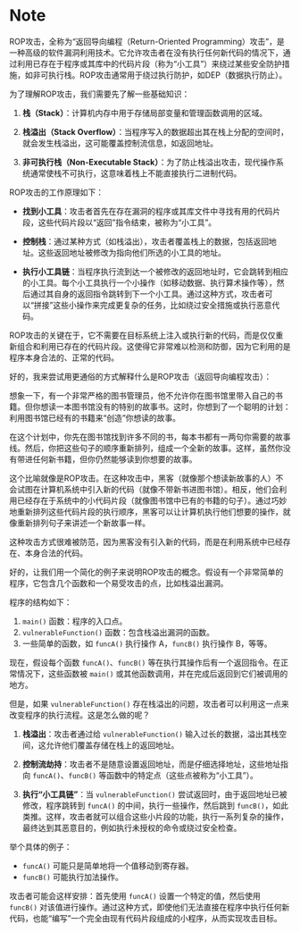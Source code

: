 # Note

ROP攻击，全称为“返回导向编程（Return-Oriented Programming）攻击”，是一种高级的软件漏洞利用技术。它允许攻击者在没有执行任何新代码的情况下，通过利用已存在于程序或其库中的代码片段（称为“小工具”）来绕过某些安全防护措施，如非可执行栈。ROP攻击通常用于绕过执行防护，如DEP（数据执行防止）。

为了理解ROP攻击，我们需要先了解一些基础知识：

1. **栈（Stack）**：计算机内存中用于存储局部变量和管理函数调用的区域。

2. **栈溢出（Stack Overflow）**：当程序写入的数据超出其在栈上分配的空间时，就会发生栈溢出，这可能覆盖控制流信息，如返回地址。

3. **非可执行栈（Non-Executable Stack）**：为了防止栈溢出攻击，现代操作系统通常使栈不可执行，这意味着栈上不能直接执行二进制代码。

ROP攻击的工作原理如下：

- **找到小工具**：攻击者首先在存在漏洞的程序或其库文件中寻找有用的代码片段，这些代码片段以“返回”指令结束，被称为“小工具”。

- **控制栈**：通过某种方式（如栈溢出），攻击者覆盖栈上的数据，包括返回地址。这些返回地址被修改为指向他们所选的小工具的地址。

- **执行小工具链**：当程序执行流到达一个被修改的返回地址时，它会跳转到相应的小工具。每个小工具执行一个小操作（如移动数据、执行算术操作等），然后通过其自身的返回指令跳转到下一个小工具。通过这种方式，攻击者可以“拼接”这些小操作来完成更复杂的任务，比如绕过安全措施或执行恶意代码。

ROP攻击的关键在于，它不需要在目标系统上注入或执行新的代码，而是仅仅重新组合和利用已存在的代码片段。这使得它非常难以检测和防御，因为它利用的是程序本身合法的、正常的代码。

好的，我来尝试用更通俗的方式解释什么是ROP攻击（返回导向编程攻击）：

想象一下，有一个非常严格的图书管理员，他不允许你在图书馆里带入自己的书籍。但你想读一本图书馆没有的特别的故事书。这时，你想到了一个聪明的计划：利用图书馆已经有的书籍来“创造”你想读的故事。

在这个计划中，你先在图书馆找到许多不同的书，每本书都有一两句你需要的故事线。然后，你把这些句子的顺序重新排列，组成一个全新的故事。这样，虽然你没有带进任何新书籍，但你仍然能够读到你想要的故事。

这个比喻就像是ROP攻击。在这种攻击中，黑客（就像那个想读新故事的人）不会试图在计算机系统中引入新的代码（就像不带新书进图书馆）。相反，他们会利用已经存在于系统中的小代码片段（就像图书馆中已有的书籍的句子）。通过巧妙地重新排列这些代码片段的执行顺序，黑客可以让计算机执行他们想要的操作，就像重新排列句子来讲述一个新故事一样。

这种攻击方式很难被防范，因为黑客没有引入新的代码，而是在利用系统中已经存在、本身合法的代码。

好的，让我们用一个简化的例子来说明ROP攻击的概念。假设有一个非常简单的程序，它包含几个函数和一个易受攻击的点，比如栈溢出漏洞。

程序的结构如下：

1. `main()` 函数：程序的入口点。
2. `vulnerableFunction()` 函数：包含栈溢出漏洞的函数。
3. 一些简单的函数，如 `funcA()` 执行操作 A，`funcB()` 执行操作 B，等等。

现在，假设每个函数 `funcA()`、`funcB()` 等在执行其操作后有一个返回指令。在正常情况下，这些函数被 `main()` 或其他函数调用，并在完成后返回到它们被调用的地方。

但是，如果 `vulnerableFunction()` 存在栈溢出的问题，攻击者可以利用这一点来改变程序的执行流程。这是怎么做的呢？

1. **栈溢出**：攻击者通过给 `vulnerableFunction()` 输入过长的数据，溢出其栈空间，这允许他们覆盖存储在栈上的返回地址。

2. **控制流劫持**：攻击者不是随意设置返回地址，而是仔细选择地址，这些地址指向 `funcA()`、`funcB()` 等函数中的特定点（这些点被称为“小工具”）。

3. **执行“小工具链”**：当 `vulnerableFunction()` 尝试返回时，由于返回地址已被修改，程序跳转到 `funcA()` 的中间，执行一些操作，然后跳到 `funcB()`，如此类推。这样，攻击者就可以组合这些小片段的功能，执行一系列复杂的操作，最终达到其恶意目的，例如执行未授权的命令或绕过安全检查。

举个具体的例子：

- `funcA()` 可能只是简单地将一个值移动到寄存器。
- `funcB()` 可能执行加法操作。

攻击者可能会这样安排：首先使用 `funcA()` 设置一个特定的值，然后使用 `funcB()` 对该值进行操作。通过这种方式，即使他们无法直接在程序中执行任何新代码，也能“编写”一个完全由现有代码片段组成的小程序，从而实现攻击目标。